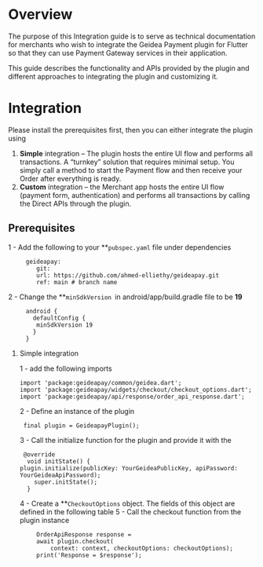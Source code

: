 # Overview

The purpose of this Integration guide is to serve as technical documentation for merchants who wish to integrate the Geidea Payment plugin for Flutter so that they can use Payment Gateway services in their application.

This guide describes the functionality and APIs provided by the plugin and different approaches to integrating the plugin and customizing it.


# Integration

Please install the prerequisites first, then you can either integrate the plugin using

1. **Simple** integration – 	The plugin hosts the entire UI flow and performs all transactions. A “turnkey” solution that requires minimal setup. You simply call a method to start the Payment flow and then receive your Order after everything is ready.
2. **Custom** integration – the Merchant app hosts the entire UI flow (payment form, authentication) and performs all transactions by calling the Direct APIs through the plugin.


## Prerequisites

1 - Add the following to your **<code>pubspec.yaml</code></strong> file under dependencies


```
     geideapay:
    	git:
      	url: https://github.com/ahmed-elliethy/geideapay.git
      	ref: main # branch name
```


2 - Change the **<code>minSdkVersion </code></strong>in  android/app/build.gradle file to be <strong>19</strong>


```
     android {
       defaultConfig {
     	minSdkVersion 19
       }
     }

```



1. Simple integration

   1 - add the following imports


    ```
    import 'package:geideapay/common/geidea.dart';
    import 'package:geideapay/widgets/checkout/checkout_options.dart';
    import 'package:geideapay/api/response/order_api_response.dart';
    ```



    2 - Define an instance of the plugin


    ```
     final plugin = GeideapayPlugin();
    ```



    3 - Call the initialize function for the plugin and provide it with the 


    ```
     @override
      void initState() {
    plugin.initialize(publicKey: YourGeideaPublicKey, apiPassword: YourGeideaApiPassword);
    	super.initState();
      }
    ```



    4 - Create a **<code>CheckoutOptions</code></strong> object. The fields of this object are defined in the following table
    5 - Call the checkout function from the plugin instance


```
       	OrderApiResponse response =
      	await plugin.checkout(
          	context: context, checkoutOptions: checkoutOptions);
      	print('Response = $response');
```
